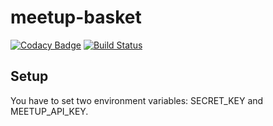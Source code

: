 meetup-basket
=============
[![Codacy Badge](https://www.codacy.com/project/badge/ef556d72271749bb830f90991ef861ad)](https://www.codacy.com/public/zupecnejc_3396/meetup-basket)
[![Build Status](https://travis-ci.org/NejcZupec/meetup-basket.svg?branch=master)](https://travis-ci.org/NejcZupec/meetup-basket)

Setup
-----
You have to set two environment variables: SECRET_KEY and MEETUP_API_KEY.
